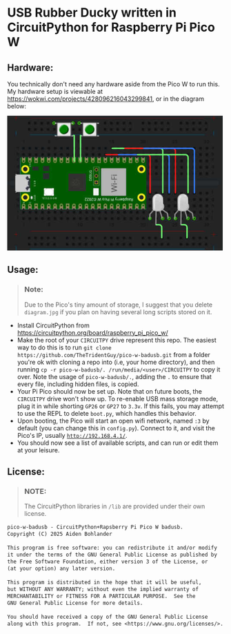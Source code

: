 # USB Rubber Ducky written in CircuitPython for Raspberry Pi Pico W
## Hardware:
You technically don't need any hardware aside from the Pico W to run this. My hardware setup is viewable at https://wokwi.com/projects/428096216043299841, or in the diagram below:

![diagram](diagram.jpg)
## Usage:
> ### Note:
> Due to the Pico's tiny amount of storage, I suggest that you delete `diagram.jpg` if you plan on having several long scripts stored on it.
- Install CircuitPython from https://circuitpython.org/board/raspberry_pi_pico_w/
- Make the root of your `CIRCUITPY` drive represent this repo. The easiest way to do this is to run `git clone https://github.com/TheTridentGuy/pico-w-badusb.git` from a folder you're ok with cloning a repo into (i.e, your home directory), and then running `cp -r pico-w-badusb/. /run/media/<user>/CIRCUITPY` to copy it over. Note the usage of `pico-w-badusb/.`, adding the `.` to ensure that every file, including hidden files, is copied.
- Your Pi Pico should now be set up. Note that on future boots, the `CIRCUITPY` drive won't show up. To re-enable USB mass storage mode, plug it in while shorting `GP26` or `GP27` to `3.3v`. If this fails, you may attempt to use the REPL to delete `boot.py`, which handles this behavior.
- Upon booting, the Pico will start an open wifi network, named `:3` by default (you can change this in `config.py`). Connect to it, and visit the Pico's IP, usually [`http://192.168.4.1/`](http://192.168.4.1/).
- You should now see a list of available scripts, and can run or edit them at your leisure.

## License:
> ### NOTE:
> The CircuitPython libraries in `/lib` are provided under their own license.

    pico-w-badusb - CircuitPython+Rapsberry Pi Pico W badusb.
    Copyright (C) 2025 Aiden Bohlander

    This program is free software: you can redistribute it and/or modify
    it under the terms of the GNU General Public License as published by
    the Free Software Foundation, either version 3 of the License, or
    (at your option) any later version.

    This program is distributed in the hope that it will be useful,
    but WITHOUT ANY WARRANTY; without even the implied warranty of
    MERCHANTABILITY or FITNESS FOR A PARTICULAR PURPOSE.  See the
    GNU General Public License for more details.

    You should have received a copy of the GNU General Public License
    along with this program.  If not, see <https://www.gnu.org/licenses/>.